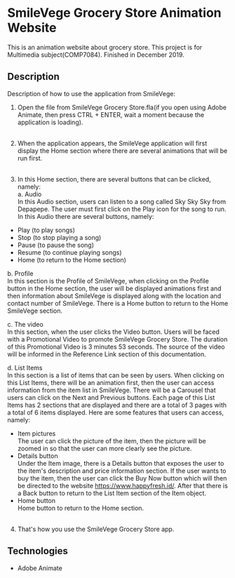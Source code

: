 # SmileVege Grocery Store Animation Website
This is an animation website about grocery store. This project is for Multimedia subject(COMP7084). Finished in December 2019.

## Description
Description of how to use the application from SmileVege:<br>

1. Open the file from SmileVege Grocery Store.fla(if you open using Adobe Animate, then press CTRL + ENTER, wait a moment because the application is loading).<br><br>

2. When the application appears, the SmileVege application will first display the Home section where there are several animations that will be run first.<br><br>

3. In this Home section, there are several buttons that can be clicked, namely:<br>
a. Audio<br>
In this Audio section, users can listen to a song called Sky Sky Sky from Depapepe. The user must first click on the Play icon for the song to run. In this Audio there are several buttons, namely:<br>
- Play (to play songs)<br>
- Stop (to stop playing a song)<br>
- Pause (to pause the song)<br>
- Resume (to continue playing songs)<br>
- Home (to return to the Home section)<br>

b. Profile<br>
In this section is the Profile of SmileVege, when clicking on the Profile button in the Home section, the user will be displayed animations first and then information about SmileVege is displayed along with the location and contact number of SmileVege. There is a Home button to return to the Home SmileVege section.<br>

c. The video<br>
In this section, when the user clicks the Video button. Users will be faced with a Promotional Video to promote SmileVege Grocery Store. The duration of this Promotional Video is 3 minutes 53 seconds. The source of the video will be informed in the Reference Link section of this documentation.<br>

d. List Items<br>
In this section is a list of items that can be seen by users. When clicking on this List Items, there will be an animation first, then the user can access information from the item list in SmileVege. There will be a Carousel that users can click on the Next and Previous buttons. Each page of this List Items has 2 sections that are displayed and there are a total of 3 pages with a total of 6 items displayed. Here are some features that users can access, namely:<br>
- Item pictures<br>
The user can click the picture of the item, then the picture will be zoomed in so that the user can more clearly see the picture.<br>
- Details button<br>
Under the Item image, there is a Details button that exposes the user to the item's description and price information section. If the user wants to buy the item, then the user can click the Buy Now button which will then be directed to the website https://www.happyfresh.id/. After that there is a Back button to return to the List Item section of the Item object.<br>
- Home button<br>
Home button to return to the Home section.<br><br>

4. That's how you use the SmileVege Grocery Store app.<br>

## Technologies
- Adobe Animate
